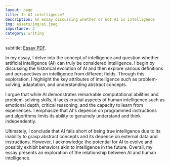 ```yaml
---
layout: page
title: Is AI intelligence?
description: An essay discussing whether or not AI is intelligence
img: assets/img/ai.jpeg
importance: 2
category: writing
---
```


subtitle: <a href='assets/pdf/Martinez Morales, Reinaldo J Essay on AI.pdf'>Essay PDF</a>.

In my essay, I delve into the concept of intelligence and question whether artificial intelligence (AI) can truly be considered intelligence. I begin by discussing the historical evolution of AI and then explore various definitions and perspectives on intelligence from different fields. Through this exploration, I highlight the key attributes of intelligence such as problem-solving, adaptation, and understanding abstract concepts.

I argue that while AI demonstrates remarkable computational abilities and problem-solving skills, it lacks crucial aspects of human intelligence such as emotional depth, critical reasoning, and the capacity to learn from experiences. I emphasize that AI's depence on programmed instructions and algorithms limits its ability to genuinely understand and think independently.

Ultimately, I conclude that AI falls short of being true intelligence due to its inability to grasp abstract concepts and its depence on external data and instructions. However, I acknowledge the potential for AI to evolve and possibly exhibit behaviors akin to intelligence in the future. Overall, my essay presents an exploration of the relationship between AI and human intelligence.
